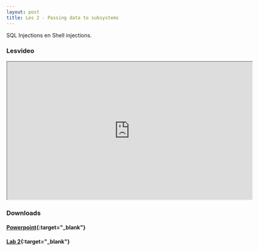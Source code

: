 ```yaml
---
layout: post
title: Les 2 - Passing data to subsystems
---
```


SQL Injections en Shell injections.

### Lesvideo
<iframe src="https://drive.google.com/file/d/1hmas99KjPcFx4q4rYP6pM968HNHYYEoV/preview" width="640" height="360" allowFullScreen allow="accelerometer; autoplay; encrypted-media; gyroscope; picture-in-picture"></iframe>

### Downloads

#### [Powerpoint](https://drive.google.com/file/d/18gcORMbJGv5ODNqmnEF53Q2TkxOnAe8s/view?usp=sharing){:target="_blank"}

#### [Lab 2](https://drive.google.com/file/d/1oUaWcYxbQvIKiDnrbtBBXVc0B3Jvzy2n/view?usp=sharing){:target="_blank"}